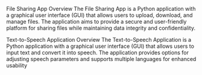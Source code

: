 File Sharing App
Overview
The File Sharing App is a Python application with a graphical user interface (GUI) that allows users to upload, download, and manage files. The application aims to provide a secure and user-friendly platform for sharing files while maintaining data integrity and confidentiality.

Text-to-Speech Application
Overview
The Text-to-Speech Application is a Python application with a graphical user interface (GUI) that allows users to input text and convert it into speech. The application provides options for adjusting speech parameters and supports multiple languages for enhanced usability
